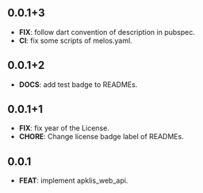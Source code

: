 ## 0.0.1+3

 - **FIX**: follow dart convention of description in pubspec.
 - **CI**: fix some scripts of melos.yaml.

## 0.0.1+2

 - **DOCS**: add test badge to READMEs.

## 0.0.1+1

 - **FIX**: fix year of the License.
 - **CHORE**: Change license badge label of READMEs.

## 0.0.1

 - **FEAT**: implement apklis_web_api.

